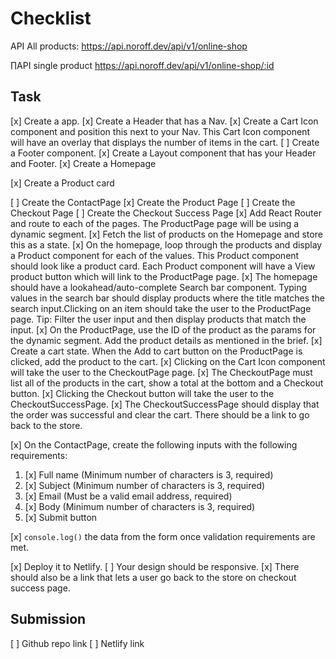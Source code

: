 # Checklist

API All products: https://api.noroff.dev/api/v1/online-shop

∏API single product https://api.noroff.dev/api/v1/online-shop/:id

## Task

[x] Create a app.
[x] Create a Header that has a Nav.
[x] Create a Cart Icon component and position this next to your Nav. This Cart Icon component will have an overlay that displays the number of items in the cart.
[ ] Create a Footer component.
[x] Create a Layout component that has your Header and Footer.
[x] Create a Homepage

[x] Create a Product card

[ ] Create the ContactPage
[x] Create the Product Page
[ ] Create the Checkout Page
[ ] Create the Checkout Success Page
[x] Add React Router and route to each of the pages. The ProductPage page will be using a dynamic segment.
[x] Fetch the list of products on the Homepage and store this as a state.
[x] On the homepage, loop through the products and display a Product component for each of the values. This Product component should look like a product card. Each Product component will have a View product button which will link to the ProductPage page.
[x] The homepage should have a lookahead/auto-complete Search bar component. Typing values in the search bar should display products where the title matches the search input.Clicking on an item should take the user to the ProductPage page. Tip: Filter the user input and then display products that match the input.
[x] On the ProductPage, use the ID of the product as the params for the dynamic segment. Add the product details as mentioned in the brief.
[x] Create a cart state. When the Add to cart button on the ProductPage is clicked, add the product to the cart.
[x] Clicking on the Cart Icon component will take the user to the CheckoutPage page.
[x] The CheckoutPage must list all of the products in the cart, show a total at the bottom and a Checkout button.
[x] Clicking the Checkout button will take the user to the CheckoutSuccessPage.
[x] The CheckoutSuccessPage should display that the order was successful and clear the cart. There should be a link to go back to the store.

[x] On the ContactPage, create the following inputs with the following requirements:

1. [x] Full name (Minimum number of characters is 3, required)
1. [x] Subject (Minimum number of characters is 3, required)
1. [x] Email (Must be a valid email address, required)
1. [x] Body (Minimum number of characters is 3, required)
1. [x] Submit button

[x] `console.log()` the data from the form once validation requirements are met.

[x] Deploy it to Netlify.
[ ] Your design should be responsive.
[x] There should also be a link that lets a user go back to the store on checkout success page.

## Submission

[ ] Github repo link
[ ] Netlify link
